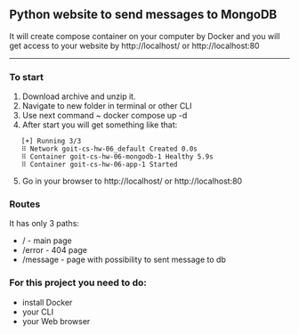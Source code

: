 ## Python website to send messages to MongoDB

It will create compose container on your computer by Docker and you will get access to your website by http://localhost/ or http://localhost:80

---

### To start

1. Download archive and unzip it.
2. Navigate to new folder in terminal or other CLI
3. Use next command ~ docker compose up -d
4. After start you will get something like that:

```
   [+] Running 3/3
   ⠿ Network goit-cs-hw-06_default Created 0.0s
   ⠿ Container goit-cs-hw-06-mongodb-1 Healthy 5.9s
   ⠿ Container goit-cs-hw-06-app-1 Started
```

5. Go in your browser to http://localhost/ or http://localhost:80

### Routes

It has only 3 paths:

- / - main page
- /error - 404 page
- /message - page with possibility to sent message to db

### For this project you need to do:

- install Docker
- your CLI
- your Web browser
